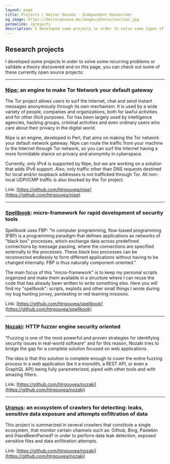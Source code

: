 ```yaml
---
layout: page
title: Projects | Heitor Gouvêa - Independent Researcher
og_image: https://heitorgouvea.me/images/photos/section.jpg
permalink: /projects
description: I developed some projects in order to solve some types of recurring problems or validate a theory discovered and on this page, you can check out some of these currently open source projects.
---
```


## Research projects

I developed some projects in order to solve some recurring problems or validate a theory discovered and on this page, you can check out some of these currently open source projects:

---

### [Nipe:](https://github.com/htrgouvea/nipe) an engine to make Tor Network your default gateway

The Tor project allows users to surf the Internet, chat and send instant messages anonymously through its own mechanism. 
It is used by a wide variety of people, companies and organizations, both for lawful activities and for other illicit purposes. Tor has been largely used by intelligence agencies, hacking groups, criminal activities and even ordinary users who care about their privacy in the digital world.
  
Nipe is an engine, developed in Perl, that aims on making the Tor network your default network gateway. Nipe can route the traffic from your machine to the Internet through Tor network, so you can surf the Internet having a more formidable stance on privacy and anonymity in cyberspace.
  
Currently, only IPv4 is supported by Nipe, but we are working on a solution that adds IPv6 support. Also, only traffic other than DNS requests destined for local and/or loopback addresses is not trafficked through Tor. All non-local UDP/ICMP traffic is also blocked by the Tor project.

Link: [https://github.com/htrgouvea/nipe](https://github.com/htrgouvea/nipe)

---

### [Spellbook](https://github.com/htrgouvea/spellbook): micro-framework for rapid development of security tools

Spellbook uses FBP: "In computer programming, flow-based programming (FBP) is a programming paradigm that defines applications as networks of "black box" processes, which exchange data across predefined connections by message passing, where the connections are specified externally to the processes. These black box processes can be reconnected endlessly to form different applications without having to be changed internally. FBP is thus naturally component-oriented."

The main focus of this "micro-framework" is to keep my personal scripts organized and make them available in a structure where I can reuse the code that has already been written to write something else. Here you will find my "spellbook": scripts, exploits and other small things I wrote during my bug hunting jorney, pentesting or red teaming missions.

Link: [https://github.com/htrgouvea/spellbook](https://github.com/htrgouvea/spellbook)

---

### [Nozaki](https://github.com/htrgouvea/nozaki): HTTP fuzzer engine security oriented

"Fuzzing is one of the most powerful and proven strategies for identifying security issues in real-world software" and for this reason, Nozaki tries to bridge the gap for a complete solution focused on web applications.

The idea is that this solution is complete enough to cover the entire fuzzing process in a web application (be it a monolith, a REST API, or even a GraphQL API) being fully parameterized, piped with other tools and with amazing filters.

Link: [https://github.com/htrgouvea/nozaki](https://github.com/htrgouvea/nozaki)

---

### [Uranus](https://github.com/htrgouvea/uranus): an ecosystem of crawlers for detecting: leaks, sensitive data exposure and attempts exfiltration of data

This project is summarized in several crawlers that constitute a single ecosystem, that monitor certain channels such as: Github, Bing, Pastebin and iHaveBeenPwned? in order to perform data leak detection, exposed sensitive files and data exfiltration attempts.

Link: [https://github.com/htrgouvea/nozaki](https://github.com/htrgouvea/nozaki)